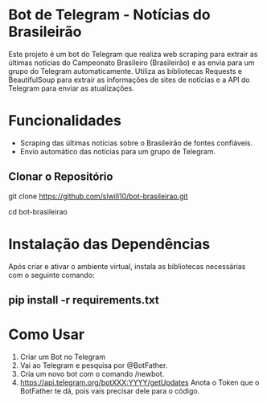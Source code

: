 # Bot de Telegram - Notícias do Brasileirão

Este projeto é um bot do Telegram que realiza web scraping para extrair as últimas notícias do Campeonato Brasileiro (Brasileirão) e as envia para um grupo do Telegram automaticamente. Utiliza as bibliotecas Requests e BeautifulSoup para extrair as informações de sites de notícias e a API do Telegram para enviar as atualizações.

# Funcionalidades
- Scraping das últimas notícias sobre o Brasileirão de fontes confiáveis.
- Envio automático das notícias para um grupo de Telegram.

## Clonar o Repositório

git clone https://github.com/slwill10/bot-brasileirao.git

cd bot-brasileirao

# Instalação das Dependências

Após criar e ativar o ambiente virtual, instala as bibliotecas necessárias com o seguinte comando:
## pip install -r requirements.txt

# Como Usar
1. Criar um Bot no Telegram
2. Vai ao Telegram e pesquisa por @BotFather.
3. Cria um novo bot com o comando /newbot.
4. https://api.telegram.org/botXXX:YYYY/getUpdates
Anota o Token que o BotFather te dá, pois vais precisar dele para o código.
